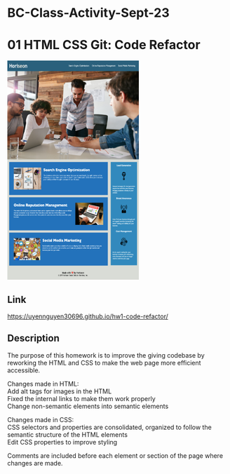 # BC-Class-Activity-Sept-23
# 01 HTML CSS Git: Code Refactor

<img src="code-refractor-screenshot.jpg" alt="marketing meeting" width="300px" height="500">

## Link

 https://uyennguyen30696.github.io/hw1-code-refactor/

## Description

The purpose of this homework is to improve the giving codebase by reworking the HTML and CSS to make the web page more efficient accessible.

Changes made in HTML: <br>
Add alt tags for images in the HTML <br>
Fixed the internal links to make them work properly <br>
Change non-semantic elements into semantic elements <br>

Changes made in CSS: <br>
CSS selectors and properties are consolidated, organized to follow the semantic structure of the HTML elements <br>
Edit CSS properties to improve styling <br>

Comments are included before each element or section of the page where changes are made.

